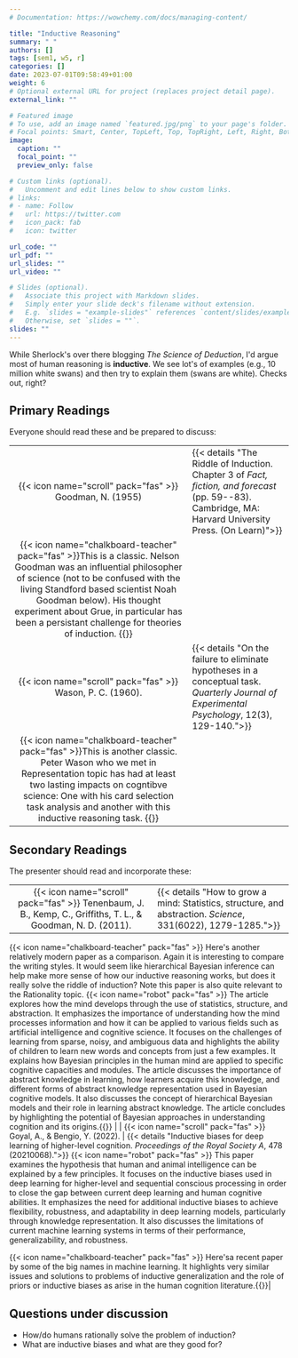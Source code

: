 ```yaml
---
# Documentation: https://wowchemy.com/docs/managing-content/

title: "Inductive Reasoning"
summary: " "
authors: []
tags: [sem1, w5, r]
categories: []
date: 2023-07-01T09:58:49+01:00
weight: 6
# Optional external URL for project (replaces project detail page).
external_link: ""

# Featured image
# To use, add an image named `featured.jpg/png` to your page's folder.
# Focal points: Smart, Center, TopLeft, Top, TopRight, Left, Right, BottomLeft, Bottom, BottomRight.
image:
  caption: ""
  focal_point: ""
  preview_only: false

# Custom links (optional).
#   Uncomment and edit lines below to show custom links.
# links:
# - name: Follow
#   url: https://twitter.com
#   icon_pack: fab
#   icon: twitter

url_code: ""
url_pdf: ""
url_slides: ""
url_video: ""

# Slides (optional).
#   Associate this project with Markdown slides.
#   Simply enter your slide deck's filename without extension.
#   E.g. `slides = "example-slides"` references `content/slides/example-slides.md`.
#   Otherwise, set `slides = ""`.
slides: ""
---
```


While Sherlock's over there blogging *The Science of Deduction*, I'd argue most of human reasoning is **inductive**. We see lot's of examples (e.g., 10 million white swans) and then try to explain them (swans are white). Checks out, right?

## Primary Readings

Everyone should read these and be prepared to discuss:

|  |  |
|:----:|:-----|
| {{< icon name="scroll" pack="fas" >}} Goodman, N. (1955) | {{< details "The Riddle of Induction. Chapter 3 of *Fact, fiction, and forecast* (pp. 59--83). Cambridge, MA: Harvard University Press. (On Learn)">}} 
{{< icon name="chalkboard-teacher" pack="fas" >}}This is a classic. Nelson Goodman  was an influential philosopher of science (not to be confused with the living Standford based scientist Noah Goodman below). His thought experiment about Grue, in particular has been a persistant challenge for theories of induction. {{</details>}} |
| {{< icon name="scroll" pack="fas" >}} Wason, P. C. (1960).  | {{< details "On the failure to eliminate hypotheses in a conceptual task. *Quarterly Journal of Experimental Psychology*, 12(3), 129-140.">}} 
{{< icon name="chalkboard-teacher" pack="fas" >}}This is another classic. Peter Wason who we met in Representation topic has had at least two lasting impacts on cogntibve science: One with his card selection task analysis and another with this inductive reasoning task. {{</details>}} |

<!-- {{< icon name="robot" pack="fas" >}}  The article explores how the mind develops through the use of statistics, structure, and abstraction. It emphasizes the importance of understanding how the mind processes information and how it can be applied to various fields such as artificial intelligence and cognitive science. It focuses on the challenges of learning from sparse, noisy, and ambiguous data and highlights the ability of children to learn new words and concepts from just a few examples. It explains how Bayesian principles in the human mind are applied to specific cognitive capacities and modules. The article discusses the importance of abstract knowledge in learning, how learners acquire this knowledge, and different forms of abstract knowledge representation used in Bayesian cognitive models. It also discusses the concept of hierarchical Bayesian models and their role in learning abstract knowledge. The article concludes by highlighting the potential of Bayesian approaches in understanding cognition and its origins. -->
## Secondary Readings

The presenter should read and incorporate these:

|  |  |
|:----:|:-----|
| {{< icon name="scroll" pack="fas" >}} Tenenbaum, J. B., Kemp, C., Griffiths, T. L., & Goodman, N. D. (2011). | {{< details "How to grow a mind: Statistics, structure, and abstraction. *Science*, 331(6022), 1279-1285.">}}
{{< icon name="chalkboard-teacher" pack="fas" >}} Here's another relatively modern paper as a comparison. Again it is interesting to compare the writing styles. It would seem like hierarchical Bayesian inference can help make more sense of how our inductive reasoning works, but does it really solve the riddle of induction? Note this paper is also quite relevant to the Rationality topic.
{{< icon name="robot" pack="fas" >}}  The article explores how the mind develops through the use of statistics, structure, and abstraction. It emphasizes the importance of understanding how the mind processes information and how it can be applied to various fields such as artificial intelligence and cognitive science. It focuses on the challenges of learning from sparse, noisy, and ambiguous data and highlights the ability of children to learn new words and concepts from just a few examples. It explains how Bayesian principles in the human mind are applied to specific cognitive capacities and modules. The article discusses the importance of abstract knowledge in learning, how learners acquire this knowledge, and different forms of abstract knowledge representation used in Bayesian cognitive models. It also discusses the concept of hierarchical Bayesian models and their role in learning abstract knowledge. The article concludes by highlighting the potential of Bayesian approaches in understanding cognition and its origins.{{</details>}} |
| {{< icon name="scroll" pack="fas" >}} Goyal, A., & Bengio, Y. (2022). | {{< details "Inductive biases for deep learning of higher-level cognition. *Proceedings of the Royal Society A*, 478 (20210068).">}}
{{< icon name="robot" pack="fas" >}}  This paper examines the hypothesis that human and animal intelligence can be explained by a few principles. It focuses on the inductive biases used in deep learning for higher-level and sequential conscious processing in order to close the gap between current deep learning and human cognitive abilities. It emphasizes the need for additional inductive biases to achieve flexibility, robustness, and adaptability in deep learning models, particularly through knowledge representation. It also discusses the limitations of current machine learning systems in terms of their performance, generalizability, and robustness.

{{< icon name="chalkboard-teacher" pack="fas" >}} Here'sa  recent paper by some of the big names in machine learning. It highlights very similar issues and solutions to problems of inductive generalization and the role of priors or inductive biases as arise in the human cognition literature.{{</details>}}|

## Questions under discussion

- How/do humans rationally solve the problem of induction?
- What are inductive biases and what are they good for?

